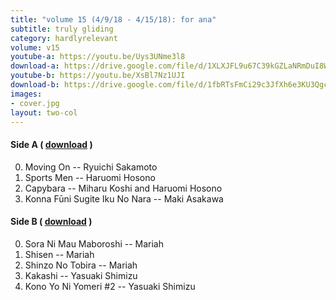 ```yaml
---
title: "volume 15 (4/9/18 - 4/15/18): for ana"
subtitle: truly gliding
category: hardlyrelevant
volume: v15
youtube-a: https://youtu.be/Uys3UNme3l8
download-a: https://drive.google.com/file/d/1XLXJFL9u67C39kGZLaNRmDuI8Wmrkusf/view?usp=drivesdk
youtube-b: https://youtu.be/XsBl7Nz1UJI
download-b: https://drive.google.com/file/d/1fbRTsFmCi29c3JfXh6e3KU3QgcWiTjlD/view?usp=drivesdk
images:
- cover.jpg
layout: two-col
---
```

#### Side A ( <a target="_blank" href="{{ page.download-a }}">download</a> ) ####
0. Moving On -- Ryuichi Sakamoto
1. Sports Men -- Haruomi Hosono
2. Capybara -- Miharu Koshi and Haruomi Hosono
3. Konna Fūni Sugite Iku No Nara -- Maki Asakawa

#### Side B ( <a target="_blank" href="{{ page.download-b }}">download</a> ) ####
0. Sora Ni Mau Maboroshi -- Mariah
1. Shisen -- Mariah
2. Shinzo No Tobira -- Mariah
3. Kakashi -- Yasuaki Shimizu
4. Kono Yo Ni Yomeri #2 -- Yasuaki Shimizu
